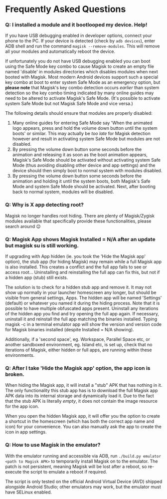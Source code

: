 # Frequently Asked Questions

### Q: I installed a module and it bootlooped my device. Help!

If you have USB debugging enabled in developer options, connect your phone to the PC. If your device is detected (check by `adb devices`), enter ADB shell and run the command `magisk --remove-modules`. This will remove all your modules and automatically reboot the device.

If unfortunately you do not have USB debugging enabled you can boot using the Safe Mode key combo to cause Magisk to create an empty file named 'disable' in modules directories which disables modules when next booted with Magisk. Most modern Android devices support such a special key combo at boot to enter system Safe Mode as an emergency option, but **please note** that Magisk's key combo detection occurs _earlier_ than system detection so the key combo timing indicated by many online guides may need to be altered to activate Magisk's Safe Mode. (It's possible to activate system Safe Mode but not Magisk Safe Mode and vice versa.)

The following details should ensure that modules are properly disabled:

1. Many online guides for entering Safe Mode say 'When the animated logo appears, press and hold the volume down button until the system boots' or similar. This may actually be _too late_ for Magisk detection however and result in activating system Safe Mode but modules are not disabled.
2. By pressing the volume down button some seconds before the animation and releasing it as soon as the boot animation appears, Magisk's Safe Mode should be activated without activating system Safe Mode (thus avoiding disabling other device and app settings) and the device should then simply boot to normal system with modules disabled.
3. By pressing the volume down button some seconds before the animation and holding it until the system boots, both Magisk's Safe Mode and system Safe Mode should be activated. Next, after booting back to normal system, modules will be disabled.

### Q: Why is X app detecting root?

Magisk no longer handles root hiding. There are plenty of Magisk/Zygisk modules available that specifically provide these functionalities, please search around 😉

### Q: Magisk App shows Magisk Installed = N/A after an update but magisk su is still working.

If upgrading with App hidden (ie. you took the 'Hide the Magisk app' option), the stub app (for hiding Magisk) may remain while a full Magisk app is also installed. This creates a conflict and the full app fails to see or access root... Uninstalling and reinstalling the full app can fix this, but not if a hidden app (stub) still exists.

The solution is to check for a hidden stub app and remove it. It may not show up normally in your launcher homescreen any longer, but should be visible from general settings, Apps. The hidden app will be named 'Settings' (default) or whatever you named it during the hiding process. Note that it is possible to have multiple obfuscated apps present. Uninstall any iterations of the hidden app you find and try opening the full app again. If necessary, uninstall it and reinstall the full app matching the binaries installed. Typing magisk -c in a terminal emulator app will show the version and version code for Magisk binaries installed (despite Installed = N/A showing).

Additionally, if a 'second space', eg. Workspace, Parallel Space etc, or another sandboxed environment, eg. Island etc, is set up, check that no iterations of Magisk, either hidden or full apps, are running within these environments.

### Q: After I take 'Hide the Magisk app' option, the app icon is broken.

When hiding the Magisk app, it will install a "stub" APK that has nothing in it. The only functionality this stub app has is to download the full Magisk app APK data into its internal storage and dynamically load it. Due to the fact that the stub APK is literally _empty_, it does not contain the image resource for the app icon.

When you open the hidden Magisk app, it will offer you the option to create a shortcut in the homescreen (which has both the correct app name and icon) for your convenience. You can also manually ask the app to create the icon in app settings.

### Q: How to use Magisk in the emulator?

With the emulator running and accessible via ADB, run `./build.py emulator <path to Magisk APK>` to temporarily install Magisk on to the emulator. The patch is not persistent, meaning Magisk will be lost after a reboot, so re-execute the script to emulate a reboot if required.

The script is only tested on the official Android Virtual Device (AVD) shipped alongside Android Studio; other emulators may work, but the emulator must have SELinux enabled.

